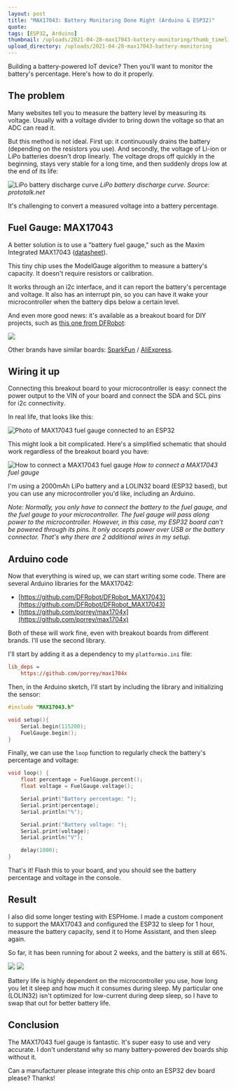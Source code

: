 ```yaml
---
layout: post
title: "MAX17043: Battery Monitoring Done Right (Arduino & ESP32)"
quote: 
tags: [ESP32, Arduino]
thumbnail: /uploads/2021-04-28-max17043-battery-monitoring/thumb_timeline.jpg
upload_directory: /uploads/2021-04-28-max17043-battery-monitoring
---
```


Building a battery-powered IoT device? Then you'll want to monitor the battery's percentage. Here's how to do it properly. 

<!--more-->

## The problem
Many websites tell you to measure the battery level by measuring its voltage. Usually with a voltage divider to bring down the voltage so that an ADC can read it.

But this method is not ideal. First up: it continuously drains the battery (depending on the resistors you use). And secondly, the voltage of Li-ion or LiPo batteries doesn't drop linearly. The voltage drops off quickly in the beginning, stays very stable for a long time, and then suddenly drops low at the end of its life:

![LiPo battery discharge curve](/uploads/2021-04-28-max17043-battery-monitoring/lipo-battery-discharge-curve.png)
*LiPo battery discharge curve. Source: prototalk.net*

It's challenging to convert a measured voltage into a battery percentage.

## Fuel Gauge: MAX17043
A better solution is to use a "battery fuel gauge," such as the Maxim Integrated MAX17043 ([datasheet](https://datasheets.maximintegrated.com/en/ds/MAX17043-MAX17044.pdf)).

This tiny chip uses the ModelGauge  algorithm to measure a battery's capacity. It doesn't require resistors or calibration.

It works through an i2c interface, and it can report the battery's percentage and voltage. It also has an interrupt pin, so you can have it wake your microcontroller when the battery dips below a certain level.

And even more good news: it's available as a breakout board for DIY projects, such as [this one from DFRobot](https://www.dfrobot.com/product-1734.html?tracking=6099f25f89161):

![](/uploads/2021-04-28-max17043-battery-monitoring/dfrobot-fuel-gauge-i2c.jpg)

Other brands have similar boards: [SparkFun](https://www.sparkfun.com/products/10617) / [AliExpress](https://nl.aliexpress.com/item/32957581985.html?aff_fcid=a0dac13cff7a4dd7bd69d68a2f024e94-1619614836946-06381-_9JtL7f&aff_fsk=_9JtL7f&aff_platform=shareComponent-detail&sk=_9JtL7f&aff_trace_key=a0dac13cff7a4dd7bd69d68a2f024e94-1619614836946-06381-_9JtL7f&terminal_id=fe1018dc98524cbdb0101fd570f2ec9d&tmLog=new_Detail).

## Wiring it up
Connecting this breakout board to your microcontroller is easy: connect the power output to the VIN of your board and connect the SDA and SCL pins for i2c connectivity.

In real life, that looks like this:

![Photo of MAX17043 fuel gauge connected to an ESP32](/uploads/2021-04-28-max17043-battery-monitoring/fuel-gauge-esp32.jpg)

This might look a bit complicated. Here's a simplified schematic that should work regardless of the breakout board you have:

![How to connect a MAX17043 fuel gauge](/uploads/2021-04-28-max17043-battery-monitoring/max17043-connection-diagram.svg)
*How to connect a MAX17043 fuel gauge*

I'm using a 2000mAh LiPo battery and a LOLIN32 board (ESP32 based), but you can use any microcontroller you'd like, including an Arduino.

__Note_: Normally, you only have to connect the battery to the fuel gauge, and the fuel gauge to your microcontroller. The fuel gauge will pass along power to the microcontroller. However, in this case, my ESP32 board can't be powered through its pins. It only accepts power over USB or the battery connector. That's why there are 2 additional wires in my setup._

## Arduino code
Now that everything is wired up, we can start writing some code. There are several Arduino libraries for the MAX17042:

* [https://github.com/DFRobot/DFRobot_MAX17043](https://github.com/DFRobot/DFRobot_MAX17043)
* [https://github.com/porrey/max1704x](https://github.com/porrey/max1704x)

Both of these will work fine, even with breakout boards from different brands. I'll use the second library.

I'll start by adding it as a dependency to my `platformio.ini` file:

```ini
lib_deps = 
    https://github.com/porrey/max1704x
```

Then, in the Arduino sketch, I'll start by including the library and initializing the sensor:
```cpp
#include "MAX17043.h"

void setup(){
    Serial.begin(115200);
    FuelGauge.begin();
}
```

Finally, we can use the `loop` function to regularly check the battery's percentage and voltage:
```cpp
void loop() {
    float percentage = FuelGauge.percent();
    float voltage = FuelGauge.voltage();

    Serial.print("Battery percentage: ");
    Serial.print(percentage);
    Serial.println("%");

    Serial.print("Battery voltage: ");
    Serial.print(voltage);
    Serial.println("V");

    delay(1000);
}
```

That's it! Flash this to your board, and you should see the battery percentage and voltage in the console.

## Result
I also did some longer testing with ESPHome. I made a custom component to support the MAX17043 and configured the ESP32 to sleep for 1 hour, measure the battery capacity, send it to Home Assistant, and then sleep again.

So far, it has been running for about 2 weeks, and the battery is still at 66%.

![](/uploads/2021-04-28-max17043-battery-monitoring/home-assistant-battery-gauge-percentage.png)
![](/uploads/2021-04-28-max17043-battery-monitoring/home-assistant-battery-gauge-voltage.png)

Battery life is highly dependent on the microcontroller you use, how long you let it sleep and how much it consumes during sleep. My particular one (LOLIN32) isn't optimized for low-current during deep sleep, so I have to swap that out for better battery life.

## Conclusion
The MAX17043 fuel gauge is fantastic. It's super easy to use and very accurate. I don't understand why so many battery-powered dev boards ship without it.

Can a manufacturer please integrate this chip onto an ESP32 dev board please? Thanks!